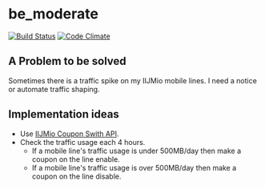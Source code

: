 # be_moderate
[![Build Status](https://travis-ci.org/ninoseki/be_moderate.svg?branch=master)](https://travis-ci.org/ninoseki/be_moderate)
[![Code Climate](https://codeclimate.com/github/ninoseki/be_moderate/badges/gpa.svg)](https://codeclimate.com/github/ninoseki/be_moderate)

## A Problem to be solved
Sometimes there is a traffic spike on my IIJMio mobile lines.
I need a notice or automate traffic shaping.

## Implementation ideas
* Use [IIJMio Coupon Swith API](https://www.iijmio.jp/hdd/coupon/mioponapi.jsp).
* Check the traffic usage each 4 hours.
  * If a mobile line's traffic usage is under 500MB/day then make a coupon on the line enable.
  * If a mobile line's traffic usage is over 500MB/day then make a coupon on the line disable.

